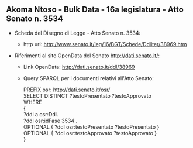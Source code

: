## Akoma Ntoso - Bulk Data - 16a legislatura - Atto Senato n. 3534 ##

* Scheda del Disegno di Legge - Atto Senato n. 3534:
	* http url: http://www.senato.it/leg/16/BGT/Schede/Ddliter/38969.htm

* Riferimenti al sito OpenData del Senato http://dati.senato.it/:
	* Link OpenData: http://dati.senato.it/ddl/38969
	* Query SPARQL per i documenti relativi all'Atto Senato:

        PREFIX osr: <http://dati.senato.it/osr/>  
		SELECT DISTINCT ?testoPresentato ?testoApprovato  
		WHERE  
		{  
		    ?ddl a osr:Ddl.  
		    ?ddl osr:idFase 3534 .  
		    OPTIONAL { ?ddl osr:testoPresentato ?testoPresentato }  
		    OPTIONAL { ?ddl osr:testoApprovato ?testoApprovato }  
		}
		